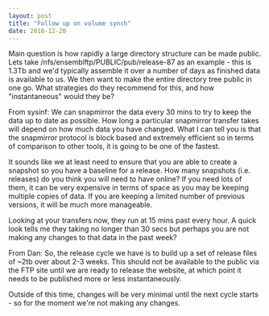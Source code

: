 ```yaml
---
layout: post
title: "Follow up on volume synch"
date: 2016-12-20
---
```


Main question is how rapidly a large directory structure can be made public. Lets take /nfs/ensemblftp/PUBLIC/pub/release-87 as an example - this is 1.3Tb and we'd typically assemble it over a number of days as finished data is available to us. We then want to make the entire directory tree public in one go. What strategies do they recommend for this, and how "instantaneous" would they be?

From sysinf:
We can snapmirror the data every 30 mins to try to keep the data up to date as possible.    How long a particular snapmirror transfer takes will depend on how much data you have changed.  What I can tell you is that the snapmirror protocol is block based and extremely efficient so in terms of comparison to other tools,  it is going to be one of the 
fastest.

It sounds like we at least need to ensure that you are able to create a snapshot so you have a baseline for a release.  How many snapshots (i.e. releases) do you think you will need to have online?   If you need lots of them,  it can be very expensive in terms of space as you may be keeping multiple copies of data.   If you are keeping a limited number of previous versions,   it will be much more manageable.

Looking at your transfers now,  they run at 15 mins past every hour.   A quick look tells me they taking no longer than 30 secs but perhaps you are not making any changes to that data in the past week?

From Dan:
So, the release cycle we have is to build up a set of release files of ~2tb over about 2-3 weeks. This should not be available to the public via the FTP site until we are ready to release the website, at which point it needs to be published more or less instantaneously.

Outside of this time, changes will be very minimal until the next cycle starts - so for the moment we're not making any changes.

